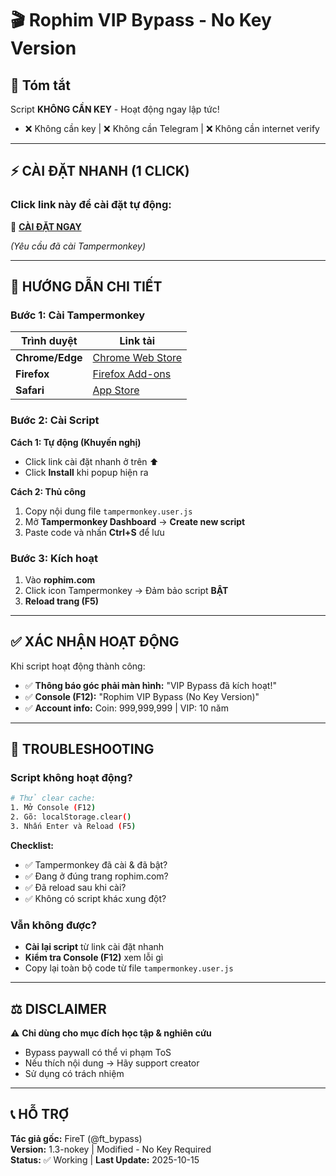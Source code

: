 # 🎬 Rophim VIP Bypass - No Key Version

## 📝 Tóm tắt

Script **KHÔNG CẦN KEY** - Hoạt động ngay lập tức!
- ❌ Không cần key | ❌ Không cần Telegram | ❌ Không cần internet verify

---

## ⚡ CÀI ĐẶT NHANH (1 CLICK)

### **Click link này để cài đặt tự động:**

🔗 **[CÀI ĐẶT NGAY](https://www.tampermonkey.net/script_installation.php#url=https://github.com/Meliodaspro/bypass-vip-rophim/raw/refs/heads/main/tampermonkey.user.js)**

*(Yêu cầu đã cài Tampermonkey)*

---

## 🚀 HƯỚNG DẪN CHI TIẾT

### **Bước 1: Cài Tampermonkey**

| Trình duyệt | Link tải |
|-------------|----------|
| **Chrome/Edge** | [Chrome Web Store](https://chrome.google.com/webstore/detail/tampermonkey/) |
| **Firefox** | [Firefox Add-ons](https://addons.mozilla.org/firefox/addon/tampermonkey/) |
| **Safari** | [App Store](https://apps.apple.com/app/tampermonkey/) |

### **Bước 2: Cài Script**

**Cách 1: Tự động (Khuyến nghị)**
- Click link cài đặt nhanh ở trên ⬆️
- Click **Install** khi popup hiện ra

**Cách 2: Thủ công**
1. Copy nội dung file `tampermonkey.user.js`
2. Mở **Tampermonkey Dashboard** → **Create new script**
3. Paste code và nhấn **Ctrl+S** để lưu

### **Bước 3: Kích hoạt**

1. Vào **rophim.com**
2. Click icon Tampermonkey → Đảm bảo script **BẬT**
3. **Reload trang (F5)**

---

## ✅ XÁC NHẬN HOẠT ĐỘNG

Khi script hoạt động thành công:

- ✅ **Thông báo góc phải màn hình:** "VIP Bypass đã kích hoạt!"
- ✅ **Console (F12):** "Rophim VIP Bypass (No Key Version)"
- ✅ **Account info:** Coin: 999,999,999 | VIP: 10 năm

---

## 🔧 TROUBLESHOOTING

### **Script không hoạt động?**

```bash
# Thử clear cache:
1. Mở Console (F12)
2. Gõ: localStorage.clear()
3. Nhấn Enter và Reload (F5)
```

**Checklist:**
- ✅ Tampermonkey đã cài & đã bật?
- ✅ Đang ở đúng trang rophim.com?
- ✅ Đã reload sau khi cài?
- ✅ Không có script khác xung đột?

### **Vẫn không được?**

- **Cài lại script** từ link cài đặt nhanh
- **Kiểm tra Console (F12)** xem lỗi gì
- Copy lại toàn bộ code từ file `tampermonkey.user.js`

---

## ⚖️ DISCLAIMER

⚠️ **Chỉ dùng cho mục đích học tập & nghiên cứu**
- Bypass paywall có thể vi phạm ToS
- Nếu thích nội dung → Hãy support creator
- Sử dụng có trách nhiệm

---

## 📞 HỖ TRỢ

**Tác giả gốc:** FireT (@ft_bypass)  
**Version:** 1.3-nokey | Modified - No Key Required  
**Status:** ✅ Working | **Last Update:** 2025-10-15

